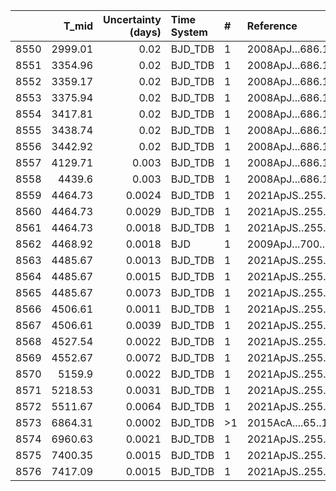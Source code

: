 |      |   T_mid |   Uncertainty (days) | Time System   | #   | Reference           |
|-----:|--------:|---------------------:|:--------------|:----|:--------------------|
| 8550 | 2999.01 |               0.02   | BJD_TDB       | 1   | 2008ApJ...686.1331B |
| 8551 | 3354.96 |               0.02   | BJD_TDB       | 1   | 2008ApJ...686.1331B |
| 8552 | 3359.17 |               0.02   | BJD_TDB       | 1   | 2008ApJ...686.1331B |
| 8553 | 3375.94 |               0.02   | BJD_TDB       | 1   | 2008ApJ...686.1331B |
| 8554 | 3417.81 |               0.02   | BJD_TDB       | 1   | 2008ApJ...686.1331B |
| 8555 | 3438.74 |               0.02   | BJD_TDB       | 1   | 2008ApJ...686.1331B |
| 8556 | 3442.92 |               0.02   | BJD_TDB       | 1   | 2008ApJ...686.1331B |
| 8557 | 4129.71 |               0.003  | BJD_TDB       | 1   | 2008ApJ...686.1331B |
| 8558 | 4439.6  |               0.003  | BJD_TDB       | 1   | 2008ApJ...686.1331B |
| 8559 | 4464.73 |               0.0024 | BJD_TDB       | 1   | 2021ApJS..255...15W |
| 8560 | 4464.73 |               0.0029 | BJD_TDB       | 1   | 2021ApJS..255...15W |
| 8561 | 4464.73 |               0.0018 | BJD_TDB       | 1   | 2021ApJS..255...15W |
| 8562 | 4468.92 |               0.0018 | BJD           | 1   | 2009ApJ...700..783P |
| 8563 | 4485.67 |               0.0013 | BJD_TDB       | 1   | 2021ApJS..255...15W |
| 8564 | 4485.67 |               0.0015 | BJD_TDB       | 1   | 2021ApJS..255...15W |
| 8565 | 4485.67 |               0.0073 | BJD_TDB       | 1   | 2021ApJS..255...15W |
| 8566 | 4506.61 |               0.0011 | BJD_TDB       | 1   | 2021ApJS..255...15W |
| 8567 | 4506.61 |               0.0039 | BJD_TDB       | 1   | 2021ApJS..255...15W |
| 8568 | 4527.54 |               0.0022 | BJD_TDB       | 1   | 2021ApJS..255...15W |
| 8569 | 4552.67 |               0.0072 | BJD_TDB       | 1   | 2021ApJS..255...15W |
| 8570 | 5159.9  |               0.0022 | BJD_TDB       | 1   | 2021ApJS..255...15W |
| 8571 | 5218.53 |               0.0031 | BJD_TDB       | 1   | 2021ApJS..255...15W |
| 8572 | 5511.67 |               0.0064 | BJD_TDB       | 1   | 2021ApJS..255...15W |
| 8573 | 6864.31 |               0.0002 | BJD_TDB       | >1  | 2015AcA....65..117S |
| 8574 | 6960.63 |               0.0021 | BJD_TDB       | 1   | 2021ApJS..255...15W |
| 8575 | 7400.35 |               0.0015 | BJD_TDB       | 1   | 2021ApJS..255...15W |
| 8576 | 7417.09 |               0.0015 | BJD_TDB       | 1   | 2021ApJS..255...15W |